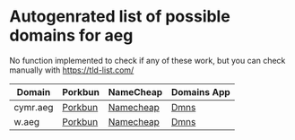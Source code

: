 # Autogenrated list of possible domains for aeg

No function implemented to check if any of these work, but you can check manually with https://tld-list.com/

| Domain | Porkbun | NameCheap | Domains App |
|---|---|---|---|
| cymr.aeg | [Porkbun](https://porkbun.com/checkout/search?prb=e814663da1&tlds=&idnLanguage=&search=search&q=cymr.aeg) | [Namecheap](https://www.namecheap.com/domains/registration/results/?domain=cymr.aeg) | [Dmns](https://dmns.app/domains?q=cymr.aeg) |
| w.aeg | [Porkbun](https://porkbun.com/checkout/search?prb=e814663da1&tlds=&idnLanguage=&search=search&q=w.aeg) | [Namecheap](https://www.namecheap.com/domains/registration/results/?domain=w.aeg) | [Dmns](https://dmns.app/domains?q=w.aeg) |
